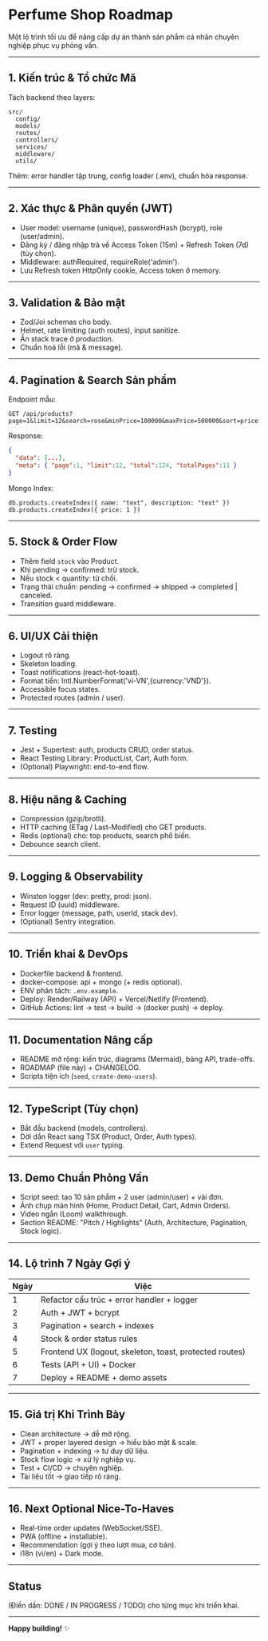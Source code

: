 # Perfume Shop Roadmap

Một lộ trình tối ưu để nâng cấp dự án thành sản phẩm cá nhân chuyên nghiệp phục vụ phỏng vấn.

---
## 1. Kiến trúc & Tổ chức Mã
Tách backend theo layers:
```
src/
  config/
  models/
  routes/
  controllers/
  services/
  middleware/
  utils/
```
Thêm: error handler tập trung, config loader (.env), chuẩn hóa response.

---
## 2. Xác thực & Phân quyền (JWT)
- User model: username (unique), passwordHash (bcrypt), role (user/admin).
- Đăng ký / đăng nhập trả về Access Token (15m) + Refresh Token (7d) (tùy chọn).
- Middleware: authRequired, requireRole('admin').
- Lưu Refresh token HttpOnly cookie, Access token ở memory.

---
## 3. Validation & Bảo mật
- Zod/Joi schemas cho body.
- Helmet, rate limiting (auth routes), input sanitize.
- Ẩn stack trace ở production.
- Chuẩn hoá lỗi (mã & message).

---
## 4. Pagination & Search Sản phẩm
Endpoint mẫu:
```
GET /api/products?page=1&limit=12&search=rose&minPrice=100000&maxPrice=500000&sort=price:asc
```
Response:
```json
{
  "data": [...],
  "meta": { "page":1, "limit":12, "total":124, "totalPages":11 }
}
```
Mongo Index:
```
db.products.createIndex({ name: "text", description: "text" })
db.products.createIndex({ price: 1 })
```

---
## 5. Stock & Order Flow
- Thêm field `stock` vào Product.
- Khi pending -> confirmed: trừ stock.
- Nếu stock < quantity: từ chối.
- Trạng thái chuẩn: pending → confirmed → shipped → completed | canceled.
- Transition guard middleware.

---
## 6. UI/UX Cải thiện
- Logout rõ ràng.
- Skeleton loading.
- Toast notifications (react-hot-toast).
- Format tiền: Intl.NumberFormat('vi-VN',{currency:'VND'}).
- Accessible focus states.
- Protected routes (admin / user).

---
## 7. Testing
- Jest + Supertest: auth, products CRUD, order status.
- React Testing Library: ProductList, Cart, Auth form.
- (Optional) Playwright: end-to-end flow.

---
## 8. Hiệu năng & Caching
- Compression (gzip/brotli).
- HTTP caching (ETag / Last-Modified) cho GET products.
- Redis (optional) cho: top products, search phổ biến.
- Debounce search client.

---
## 9. Logging & Observability
- Winston logger (dev: pretty, prod: json).
- Request ID (uuid) middleware.
- Error logger (message, path, userId, stack dev).
- (Optional) Sentry integration.

---
## 10. Triển khai & DevOps
- Dockerfile backend & frontend.
- docker-compose: api + mongo (+ redis optional).
- ENV phân tách: `.env.example`.
- Deploy: Render/Railway (API) + Vercel/Netlify (Frontend).
- GitHub Actions: lint → test → build → (docker push) → deploy.

---
## 11. Documentation Nâng cấp
- README mở rộng: kiến trúc, diagrams (Mermaid), bảng API, trade-offs.
- ROADMAP (file này) + CHANGELOG.
- Scripts tiện ích (`seed`, `create-demo-users`).

---
## 12. TypeScript (Tùy chọn)
- Bắt đầu backend (models, controllers).
- Dời dần React sang TSX (Product, Order, Auth types).
- Extend Request với `user` typing.

---
## 13. Demo Chuẩn Phỏng Vấn
- Script seed: tạo 10 sản phẩm + 2 user (admin/user) + vài đơn.
- Ảnh chụp màn hình (Home, Product Detail, Cart, Admin Orders).
- Video ngắn (Loom) walkthrough.
- Section README: "Pitch / Highlights" (Auth, Architecture, Pagination, Stock logic).

---
## 14. Lộ trình 7 Ngày Gợi ý
| Ngày | Việc |
|------|------|
| 1 | Refactor cấu trúc + error handler + logger |
| 2 | Auth + JWT + bcrypt |
| 3 | Pagination + search + indexes |
| 4 | Stock & order status rules |
| 5 | Frontend UX (logout, skeleton, toast, protected routes) |
| 6 | Tests (API + UI) + Docker |
| 7 | Deploy + README + demo assets |

---
## 15. Giá trị Khi Trình Bày
- Clean architecture → dễ mở rộng.
- JWT + proper layered design → hiểu bảo mật & scale.
- Pagination + indexing → tư duy dữ liệu.
- Stock flow logic → xử lý nghiệp vụ.
- Test + CI/CD → chuyên nghiệp.
- Tài liệu tốt → giao tiếp rõ ràng.

---
## 16. Next Optional Nice-To-Haves
- Real-time order updates (WebSocket/SSE).
- PWA (offline + installable).
- Recommendation (gợi ý theo lượt mua, cơ bản).
- i18n (vi/en) + Dark mode.

---
## Status
(Điền dần: DONE / IN PROGRESS / TODO) cho từng mục khi triển khai.

---
**Happy building!** ✨
